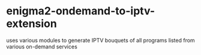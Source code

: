 # enigma2-ondemand-to-iptv-extension
uses various modules to generate IPTV bouquets of all programs listed from various on-demand services 

